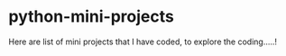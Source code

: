 # python-mini-projects
Here are list of mini projects that I have coded, to explore the coding.....!
